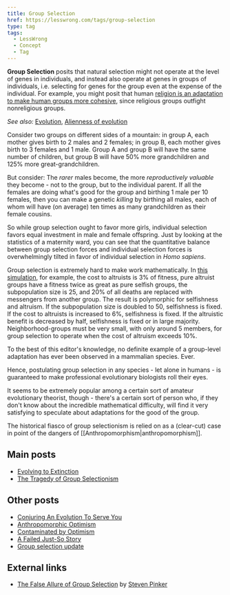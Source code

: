 ```yaml
---
title: Group Selection
href: https://lesswrong.com/tags/group-selection
type: tag
tags:
  - LessWrong
  - Concept
  - Tag
---
```


**Group Selection** posits that natural selection might not operate at the level of genes in individuals, and instead also operate at genes in groups of individuals, i.e. selecting for genes for the group even at the expense of the individual. For example, you might posit that human [religion is an adaptation to make human groups more cohesive](http://lesswrong.com/lw/mk/a_failed_justso_story/), since religious groups outfight nonreligious groups.

*See also:* [Evolution](https://www.lesswrong.com/tag/evolution), [Alienness of evolution](https://wiki.lesswrong.com/wiki/Alienness_of_evolution)

Consider two groups on different sides of a mountain: in group A, each mother gives birth to 2 males and 2 females; in group B, each mother gives birth to 3 females and 1 male. Group A and group B will have the same number of children, but group B will have 50% more grandchildren and 125% more great-grandchildren.

But consider: The *rarer* males become, the more *reproductively valuable* they become - not to the group, but to the individual parent. If all the females are doing what's good for the group and birthing 1 male per 10 females, then you can make a genetic *killing* by birthing all males, each of whom will have (on average) ten times as many grandchildren as their female cousins.

So while group selection ought to favor more girls, individual selection favors equal investment in male and female offspring. Just by looking at the statistics of a maternity ward, you can see that the quantitative balance between group selection forces and individual selection forces is overwhelmingly tilted in favor of individual selection in *Homo sapiens*.

Group selection is extremely hard to make work mathematically. In [this simulation](http://www.gnxp.com/MT2/archives/003540.html), for example, the cost to altruists is 3% of fitness, pure altruist groups have a fitness twice as great as pure selfish groups, the subpopulation size is 25, and 20% of all deaths are replaced with messengers from another group. The result is polymorphic for selfishness and altruism. If the subpopulation size is doubled to 50, selfishness is fixed. If the cost to altruists is increased to 6%, selfishness is fixed. If the altruistic benefit is decreased by half, selfishness is fixed or in large majority. Neighborhood-groups must be very small, with only around 5 members, for group selection to operate when the cost of altruism exceeds 10%.

To the best of this editor's knowledge, no definite example of a group-level adaptation has ever been observed in a mammalian species. Ever.

Hence, postulating group selection in any species - let alone in humans - is guaranteed to make professional evolutionary biologists roll their eyes.

It seems to be extremely popular among a certain sort of amateur evolutionary theorist, though - there's a certain sort of person who, if they don't know about the incredible mathematical difficulty, will find it very satisfying to speculate about adaptations for the good of the group.

The historical fiasco of group selectionism is relied on as a (clear-cut) case in point of the dangers of [[Anthropomorphism|anthropomorphism]].

Main posts
----------

*   [Evolving to Extinction](http://lesswrong.com/lw/l5/evolving_to_extinction/)
*   [The Tragedy of Group Selectionism](http://lesswrong.com/lw/kw/the_tragedy_of_group_selectionism/)

Other posts
-----------

*   [Conjuring An Evolution To Serve You](http://lesswrong.com/lw/l8/conjuring_an_evolution_to_serve_you/)
*   [Anthropomorphic Optimism](http://lesswrong.com/lw/st/anthropomorphic_optimism/)
*   [Contaminated by Optimism](http://lesswrong.com/lw/su/contaminated_by_optimism/)
*   [A Failed Just-So Story](http://lesswrong.com/lw/mk/a_failed_justso_story/)
*   [Group selection update](http://lesswrong.com/lw/300/group_selection_update/)

External links
--------------

*   [The False Allure of Group Selection](http://edge.org/conversation/the-false-allure-of-group-selection) by [Steven Pinker](https://en.wikipedia.org/wiki/Steven_Pinker)